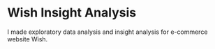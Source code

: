 # Wish Insight Analysis
I made exploratory data analysis and insight analysis for e-commerce website Wish.
